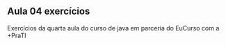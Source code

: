 ## Aula 04 exercícios

Exercícios da quarta aula do curso de java em parceria do EuCurso com a +PraTI
